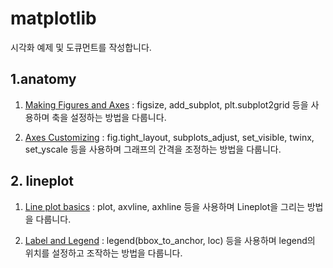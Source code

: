 # matplotlib

시각화 예제 및 도큐먼트를 작성합니다.


## 1.anatomy

1. [Making Figures and Axes][mfaalink] : figsize, add_subplot, plt.subplot2grid 등을 사용하며 축을 설정하는 방법을 다룹니다.

[mfaalink]:https://github.com/ceo21ckim/Visualization/blob/main/matplotlib/1.%20anatomy/1.%20Making%20Figures%20and%20Axes.py "setting axis"

2. [Axes Customizing][aclink] : fig.tight_layout, subplots_adjust, set_visible, twinx, set_yscale 등을 사용하며 그래프의 간격을 조정하는 방법을 다룹니다.

[aclink]:https://github.com/ceo21ckim/Visualization/blob/main/matplotlib/1.%20anatomy/2.%20Axes%20Customizing.py "Axes Customizing"


## 2. lineplot

1. [Line plot basics][lpblink] : plot, axvline, axhline 등을 사용하며 Lineplot을 그리는 방법을 다룹니다. 

[lpblink]:https://github.com/ceo21ckim/Visualization/blob/main/matplotlib/2.%20lineplot/1.%20Line%20plot%20basics.py "Line plot"

2. [Label and Legend][labellink] : legend(bbox_to_anchor, loc) 등을 사용하며 legend의 위치를 설정하고 조작하는 방법을 다룹니다.  

[labellink]:https://github.com/ceo21ckim/Visualization/blob/main/matplotlib/2.%20lineplot/2.%20Labels%20and%20Legend.py "Label and Legend"
